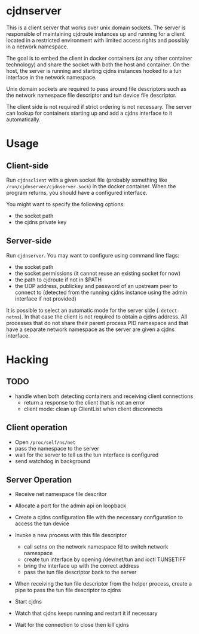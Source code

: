 cjdnserver
==========

This is a client server that works over unix domain sockets. The server is
responsible of maintaining cjdroute instances up and running for a client
located in a restricted environment with limited access rights and possibly in a
network namespace.

The goal is to embed the client in docker containers (or any other container
technology) and share the socket with both the host and container. On the host,
the server is running and starting cjdns instances hooked to a tun interface in
the network namespace.

Unix domain sockets are required to pass around file descriptors such as the
network namespace file descriptor and tun device file descriptor.

The client side is not required if strict ordering is not necessary. The server
can lookup for containers starting up and add a cjdns interface to it
automatically.


Usage
=====

Client-side
-----------

Run `cjdnsclient` with a given socket file (probably something like
`/run/cjdnserver/cjdnserver.sock`) in the docker container. When the program
returns, you should have a configured interface.

You might want to specify the following options:

- the socket path
- the cjdns private key

Server-side
-----------

Run `cjdnserver`. You may want to configure using command line flags:

- the socket path
- the socket permissions (it cannot reuse an existing socket for now)
- the path to cjdroute if not in $PATH
- the UDP address, publickey and password of an upstream peer to connect to
  (detected from the running cjdns instance using the admin interface if not
  provided)

It is possible to select an automatic mode for the server side
(`-detect-netns`). In that case the client is not required to obtain a cjdns
address. All processes that do not share their parent process PID namespace and
that have a separate network namespace as the server are given a cjdns
interface.

Hacking
=======

TODO
----

- handle when both detecting containers and receiving client connections
    - return a response to the client that is not an error
    - client mode: clean up ClientList when client disconnects

Client operation
----------------

- Open `/proc/self/ns/net`
- pass the namespace to the server
- wait for the server to tell us the tun interface is configured
- send watchdog in background

Server Operation
----------------

- Receive net namespace file descritor
- Allocate a port for the admin api on loopback
- Create a cjdns configuration file with the necessary configuration to access
  the tun device
- Invoke a new process with this file descriptor

    - call setns on the network namespace fd to switch network namespace
    - create tun interface by opening /dev/net/tun and ioctl TUNSETIFF
    - bring the interface up with the correct address
    - pass the tun file descriptor back to the server

- When receiving the tun file descriptor from the helper process, create a pipe
  to pass the tun file descriptor to cjdns
- Start cjdns
- Watch that cjdns keeps running and restart it if necessary
- Wait for the connection to close then kill cjdns
